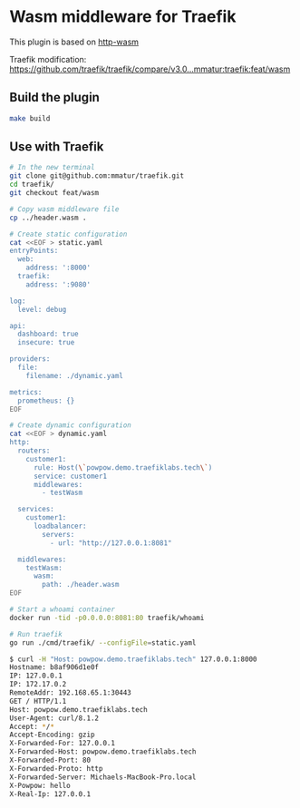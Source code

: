 # Wasm middleware for Traefik

This plugin is based on [http-wasm](https://github.com/http-wasm/http-wasm-guest-tinygo)

Traefik modification: https://github.com/traefik/traefik/compare/v3.0...mmatur:traefik:feat/wasm

## Build the plugin

```bash
make build
```

## Use with Traefik

```bash
# In the new terminal
git clone git@github.com:mmatur/traefik.git
cd traefik/
git checkout feat/wasm

# Copy wasm middleware file
cp ../header.wasm .

# Create static configuration
cat <<EOF > static.yaml
entryPoints:
  web:
    address: ':8000'
  traefik:
    address: ':9080'

log:
  level: debug

api:
  dashboard: true
  insecure: true

providers:
  file:
    filename: ./dynamic.yaml

metrics:
  prometheus: {}
EOF

# Create dynamic configuration 
cat <<EOF > dynamic.yaml
http:
  routers:
    customer1:
      rule: Host(\`powpow.demo.traefiklabs.tech\`)
      service: customer1
      middlewares:
        - testWasm

  services:
    customer1:
      loadbalancer:
        servers:
          - url: "http://127.0.0.1:8081"

  middlewares:
    testWasm:
      wasm:
        path: ./header.wasm
EOF

# Start a whoami container
docker run -tid -p0.0.0.0:8081:80 traefik/whoami

# Run traefik
go run ./cmd/traefik/ --configFile=static.yaml
```

```bash
$ curl -H "Host: powpow.demo.traefiklabs.tech" 127.0.0.1:8000
Hostname: b8af906d1e0f
IP: 127.0.0.1
IP: 172.17.0.2
RemoteAddr: 192.168.65.1:30443
GET / HTTP/1.1
Host: powpow.demo.traefiklabs.tech
User-Agent: curl/8.1.2
Accept: */*
Accept-Encoding: gzip
X-Forwarded-For: 127.0.0.1
X-Forwarded-Host: powpow.demo.traefiklabs.tech
X-Forwarded-Port: 80
X-Forwarded-Proto: http
X-Forwarded-Server: Michaels-MacBook-Pro.local
X-Powpow: hello
X-Real-Ip: 127.0.0.1
```
